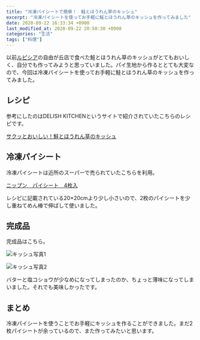 ```yaml
---
title: "冷凍パイシートで簡単！　鮭とほうれん草のキッシュ"
excerpt: "冷凍パイシートを使ってお手軽に鮭とほうれん草のキッシュを作ってみました"
date: 2020-09-22 16:33:34 +0900
last_modified_at: 2020-09-22 20:50:30 +0900
categories: "生活"
tags: ["料理"]
---
```


以前[ルピシア][lupicia]の自由が丘店で食べた鮭とほうれん草のキッシュがとてもおいしく、自分でも作ってみようと思っていました。パイ生地から作るととても大変なので、今回は冷凍パイシートを使ってお手軽に鮭とほうれん草のキッシュを作ってみました。

## レシピ

参考にしたのはDELISH KITCHENというサイトで紹介されていたこちらのレシピです。

[サクッとおいしい！鮭とほうれん草のキッシュ][recipe]

## 冷凍パイシート

冷凍パイシートは近所のスーパーで売られていたこちらを利用。

[ニップン　パイシート　4枚入][pie-sheet]

レシピに記載されている20×20cmより少し小さいので、2枚のパイシートを少し重ねてめん棒で伸ばして使いました。

## 完成品

完成品はこちら。

![キッシュ写真1](assets/images/2020-09-22/quiche1.jpg)

![キッシュ写真2](assets/images/2020-09-22/quiche2.jpg)

バターと塩コショウが少なめになってしまったのか、ちょっと薄味になってしまいました。それでも美味しかったです。

## まとめ

冷凍パイシートを使うことでお手軽にキッシュを作ることができました。まだ2枚パイシートが余っているので、また作ってみたいと思います。

[lupicia]: https://www.lupicia.com/
[recipe]: https://delishkitchen.tv/recipes/216449973699477787
[pie-sheet]: https://www.nippn.co.jp/products/frozen/ohmy_snack/detail/1194608_2266.html


